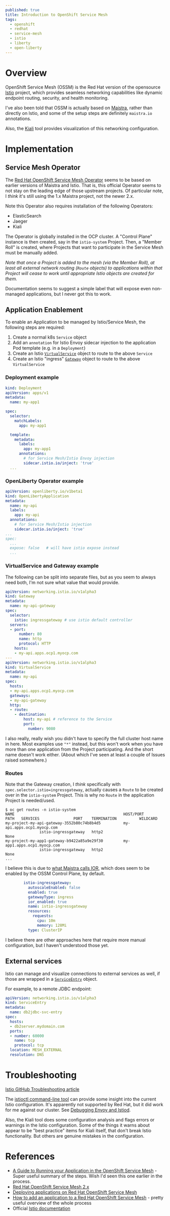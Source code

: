 ```yaml
---
published: true
title: Introduction to OpenShift Service Mesh
tags:
  - openshift
  - redhat
  - service-mesh
  - istio
  - liberty
  - open-liberty
---
```

# Overview
OpenShift Service Mesh (OSSM) is the Red Hat version of the opensource [Istio](https://istio.io/) project, which provides seamless networking capabilities like dynamic endpoint routing, security, and health monitoring. 

I've also been told that OSSM is actually based on [Maistra](https://maistra.io/), rather than directly on Istio, and some of the setup steps are definitely `maistra.io` annotations.

Also, the [Kiali](https://kiali.io/) tool provides visualization of this networking configuration.

# Implementation

## Service Mesh Operator

The [Red Hat OpenShift Service Mesh Operator](https://catalog.redhat.com/software/container-stacks/detail/5ec53e8c110f56bd24f2ddc4) seems to be based on earlier versions of Maistra and Istio. That is, this official Operator seems to not stay on the leading edge of those upstream projects. Of particular note, I _think_ it's still using the 1.x Maistra project, not the newer 2.x.

Note this Operator also requires installation of the following Operators:
- ElasticSearch
- Jaeger
- Kiali

The Operator is globally installed in the OCP cluster. A "Control Plane" instance is then created, say in the `istio-system` Project. Then, a "Member Roll" is created, where Projects that want to participate in the Service Mesh must be manually added.

*Note that once a Project is added to the mesh (via the Member Roll), at least all external network routing (`Route` objects) to applications within that Project will cease to work until appropriate Istio objects are created for them.*

Documentation seems to suggest a simple label that will expose even non-managed applications, but I never got this to work.

## Application Enablement

To enable an Application to be managed by Istio/Service Mesh, the following steps are required:
1. Create a normal k8s `Service` object
1. Add an `annotation` for Istio Envoy sidecar injection to the application Pod template (e.g. in a `Deployment`)
1. Create an Istio [`VirtualService`](https://istio.io/latest/docs/reference/config/networking/virtual-service/) object to route to the above `Service`
1. Create an Istio "ingress" [`Gateway`](https://istio.io/latest/docs/reference/config/networking/gateway/) object to route to the above `VirtualService`

### Deployment example
```yaml
kind: Deployment
apiVersion: apps/v1
metadata:
  name: my-app1

spec:
  selector:
    matchLabels:
      app: my-app1

  template:
    metadata:
      labels:
        app: my-app1
      annotations:
        # for Service Mesh/Istio Envoy injection
        sidecar.istio.io/inject: 'true'
  ...
```

### OpenLiberty Operator example
```yaml
apiVersion: openliberty.io/v1beta1
kind: OpenLibertyApplication
metadata:
  name: my-api
  labels:
    app: my-api
  annotations:
    # for Service Mesh/Istio injection
    sidecar.istio.io/inject: 'true'
...
spec:
  ...
  expose: false   # will have istio expose instead
  ...
```
### VirtualService and Gateway example
The following can be split into separate files, but as you seem to always need both, I'm not sure what value that would provide.
```yaml
apiVersion: networking.istio.io/v1alpha3
kind: Gateway
metadata:
  name: my-api-gateway
spec:
  selector:
    istio: ingressgateway # use istio default controller
  servers:
  - port:
      number: 80
      name: http
      protocol: HTTP
    hosts:
    - my-api.apps.ocp1.myocp.com
---
apiVersion: networking.istio.io/v1alpha3
kind: VirtualService
metadata:
  name: my-api
spec:
  hosts:
  - my-api.apps.ocp1.myocp.com
  gateways:
  - my-api-gateway
  http:
  - route:
    - destination:
        host: my-api # reference to the Service
        port:
          number: 9080
```
I also really, really wish you didn't have to specify the full cluster host name in here. Most examples use `"*"` instead, but this won't work when you have more than one application from the Project participating. And the short name doesn't work either. (About which I've seen at least a couple of Issues raised somewhere.)

### Routes
Note that the Gateway creation, I _think_ specifically with `spec.selector.istio=ingressgateway`, actually causes a `Route` to be created over in the `istio-system` Project. This is why no `Route` in the application Project is needed/used.

```console
$ oc get routes -n istio-system
NAME                                                HOST/PORT                                                     PATH   SERVICES               PORT    TERMINATION          WILDCARD
my-project-my-api-gateway-3552b80c74b8b4d5          my-api.apps.ocp1.myocp.com
               istio-ingressgateway   http2                        None
my-project-my-app1-gateway-b9422a85a9e29f30         my-app1.apps.ocp1.myocp.com
               istio-ingressgateway   http2                        None
...
```

I believe this is due to [what Maistra calls IOR](https://github.com/maistra/ior), which does seem to be enabled by the OSSM Control Plane, by default.
```yaml
        istio-ingressgateway:
          autoscaleEnabled: false
          enabled: true
          gatewayType: ingress
          ior_enabled: true
          name: istio-ingressgateway
          resources:
            requests:
              cpu: 10m
              memory: 128Mi
          type: ClusterIP
```

I believe there are other approaches here that require more manual configuration, but I haven't understood those yet.

## External services
Istio can manage and visualize connections to external services as well, if those are wrapped in a [`ServiceEntry`](https://istio.io/latest/docs/reference/config/networking/service-entry/) object.

For example, to a remote JDBC endpoint:
```yaml
apiVersion: networking.istio.io/v1alpha3
kind: ServiceEntry
metadata:
  name: db2jdbc-svc-entry
spec:
  hosts:
  - db2server.mydomain.com
  ports:
  - number: 60000
    name: tcp
    protocol: tcp
  location: MESH_EXTERNAL
  resolution: DNS
```

# Troubleshooting
[Istio GitHub Troubleshooting article](https://github.com/istio/istio/wiki/Troubleshooting-Istio)

The [istioctl command-line tool](https://istio.io/latest/docs/ops/diagnostic-tools/istioctl/) can provide some insight into the current Istio configuration. It's apparently not supported by Red Hat, but it did work for me against our cluster. See [Debugging Envoy and Istiod](https://istio.io/latest/docs/ops/diagnostic-tools/proxy-cmd/).

Also, the Kiali tool does some configuration analysis and flags errors or warnings in the Istio configuration. Some of the things it warns about appear to be "best practice" items for Kiali itself, that don't break Istio functionality. But others are genuine mistakes in the configuration.

# References
- [A Guide to Running your Application in the OpenShift Service Mesh](https://www.openshift.com/blog/a-guide-to-running-your-application-in-the-openshift-service-mesh) - Super useful summary of the steps. Wish I'd seen this one earlier in the process.
- [Red Hat OpenShift Service Mesh 2.x](https://docs.openshift.com/container-platform/4.10/service_mesh/v2x/ossm-about.html)
- [Deploying applications on Red Hat OpenShift Service Mesh](https://docs.openshift.com/container-platform/4.7/service_mesh/v2x/prepare-to-deploy-applications-ossm.html)
- [How to add an application to a Red Hat OpenShift Service Mesh](https://labs.consol.de/development/2020/08/07/adding-application-to-rhsm.html) - pretty useful overview of the whole process
- Official [Istio documentation](https://istio.io/latest/docs/reference/)
